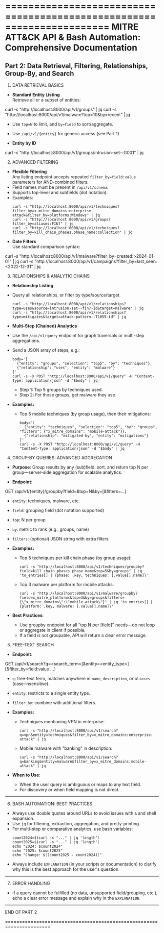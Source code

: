 ======================================================================
MITRE ATT&CK API & Bash Automation: Comprehensive Documentation
======================================================================

Part 2: Data Retrieval, Filtering, Relationships, Group-By, and Search
----------------------------------------------------------------------

1. DATA RETRIEVAL BASICS

- **Standard Entity Listing**  
  Retrieve all or a subset of entities:

curl -s "http://localhost:8000/api/v1/groups" | jq
curl -s "http://localhost:8000/api/v1/malware?top=10&by=recent" | jq

- Use `top=N` to limit, and `by=field` to sort/aggregate.  
- Use `/api/v1/{entity}` for generic access (see Part 1).

- **Entity by ID**

curl -s "http://localhost:8000/api/v1/groups/intrusion-set--G001" | jq


2. ADVANCED FILTERING

- **Flexible Filtering**  
Any listing endpoint accepts repeated `filter_by=field:value` parameters for AND-combined filters.
- Field names must be present in `/api/v1/schema`.
- Supports top-level and subfields (dot notation).
- Examples:
  ```
  curl -s "http://localhost:8000/api/v1/techniques?filter_by=x_mitre_domains:enterprise-attack&filter_by=platforms:Windows" | jq
  curl -s "http://localhost:8000/api/v1/groups?filter_by=aliases:FIN7" | jq
  curl -s "http://localhost:8000/api/v1/techniques?filter_by=kill_chain_phases.phase_name:collection" | jq
  ```
- **Date Filters**  
Use standard comparison syntax:  

curl -s "http://localhost:8000/api/v1/malware?filter_by=created:>2024-01-01" | jq
curl -s "http://localhost:8000/api/v1/campaigns?filter_by=last_seen:<2022-12-31" | jq



3. RELATIONSHIPS & ANALYTIC CHAINS

- **Relationship Listing**
- Query all relationships, or filter by type/source/target.
  ```
  curl -s "http://localhost:8000/api/v1/relationships?type=uses&source=intrusion-set--fin7-id&target=malware" | jq
  curl -s "http://localhost:8000/api/v1/relationships?type=mitigates&target=attack-pattern--T1055-id" | jq
  ```

- **Multi-Step (Chained) Analytics**
- Use the `/api/v1/query` endpoint for graph traversals or multi-step aggregations.  
- Send a JSON array of steps, e.g.:
  ```
  body='[
    {"entity": "groups", "selection": "top5", "by": "techniques"},
    {"relationship": "uses", "entity": "malware"}
  ]'
  curl -s -X POST "http://localhost:8000/api/v1/query" -H "Content-Type: application/json" -d "$body" | jq
  ```
  - Step 1: Top 5 groups by techniques used.
  - Step 2: For those groups, get malware they use.

- **Examples:**
  - Top 5 mobile techniques (by group usage), then their mitigations:
    ```
    body='[
      {"entity": "techniques", "selection": "top5", "by": "groups", "filters": {"x_mitre_domains": "mobile-attack"}},
      {"relationship": "mitigated-by", "entity": "mitigations"}
    ]'
    curl -s -X POST "http://localhost:8000/api/v1/query" -H "Content-Type: application/json" -d "$body" | jq
    ```

4. GROUP-BY QUERIES: ADVANCED AGGREGATION

- **Purpose**: Group results by any (sub)field, sort, and return top N per group—server-side aggregation for scalable analytics.

- **Endpoint**:  

GET /api/v1/{entity}/groupby?field=<field>&top=N&by=<metric>[&filters=...]

- `entity`: techniques, malware, etc.
- `field`: grouping field (dot notation supported)
- `top`: N per group
- `by`: metric to rank (e.g., groups, name)
- `filters`: (optional) JSON string with extra filters

- **Examples:**
  - Top 5 techniques per kill chain phase (by group usage):
    ```
    curl -s "http://localhost:8000/api/v1/techniques/groupby?field=kill_chain_phases.phase_name&top=5&by=groups" | jq 'to_entries[] | {phase: .key, techniques: [.value[].name]}'
    ```
  - Top 3 malware per platform for mobile attacks:
    ```
    curl -s "http://localhost:8000/api/v1/malware/groupby?field=x_mitre_platforms&top=3&by=groups&filters={\"x_mitre_domains\":\"mobile-attack\"}" | jq 'to_entries[] | {platform: .key, malware: [.value[].name]}'
    ```

- **Best Practices**:
  - Use groupby endpoint for all "top N per [field]" needs—do not loop or aggregate in client if possible.
  - If a field is not groupable, API will return a clear error message.

5. FREE-TEXT SEARCH

- **Endpoint**:  

GET /api/v1/search?q=<search_term>[&entity=<entity_type>][&filter_by=field:value ...]

- `q`: free-text term, matches anywhere in `name`, `description`, or `aliases` (case-insensitive).
- `entity`: restricts to a single entity type.
- `filter_by`: combine with additional filters.

- **Examples:**
  - Techniques mentioning VPN in enterprise:
    ```
    curl -s "http://localhost:8000/api/v1/search?q=vpn&entity=techniques&filter_by=x_mitre_domains:enterprise-attack" | jq
    ```
  - Mobile malware with "banking" in description:
    ```
    curl -s "http://localhost:8000/api/v1/search?q=banking&entity=malware&filter_by=x_mitre_domains:mobile-attack" | jq
    ```

- **When to Use**:
  - When the user query is ambiguous or maps to any text field.
  - For discovery or when field mapping is not direct.

---

6. BASH AUTOMATION: BEST PRACTICES

- Always use double quotes around URLs to avoid issues with `&` and shell expansion.
- Use `jq` for filtering, extraction, aggregation, and pretty-printing.
- For multi-step or comparative analytics, use bash variables:
  ```
  count2024=$(curl -s "..." | jq 'length')
  count2025=$(curl -s "..." | jq 'length')
  echo "2024: $count2024"
  echo "2025: $count2025"
  echo "Change: $((count2025 - count2024))"
  ```
- Always include `EXPLANATION` (in your scripts or documentation) to clarify why this is the best approach for the user's question.

---

7. ERROR HANDLING

- If a query cannot be fulfilled (no data, unsupported field/grouping, etc.), echo a clear error message and explain why in the `EXPLANATION`.

---

END OF PART 2

======================================================================
